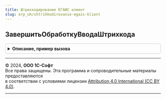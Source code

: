 ```yaml
---
title: Штрихкодирование ЕГАИС клиент
slug: erp_uh/shtrihkodirovanie-egais-klient
---
```



## ЗавершитьОбработкуВводаШтрихкода
<details style="margin: 1em 0; padding: 0.5em; border: 1px solid #ccc; border-radius: 6px;">

<summary style="font-weight: bold; cursor: pointer;">Описание, пример вызова</summary>

```bsl

// Устарела. Следует использовать ЗавершитьОбработкуШтрихкода.
// Выполняет завершение обработки штрихкода. На основании ПараметрыЗавершенияВводаШтрихкода.РезультатОбработкиШтрихкода
//  выполняет необходимые действия.
//
// Параметры:
//  ПараметрыЗавершенияВводаШтрихкода - (См. ШтрихкодированиеОбщегоНазначенияИСКлиент.ПараметрыЗавершенияОбработкиШтрихкода).
//  ВыполнятьОбработчикОповещения - Булево
// Возвращаемое значение:
//  Булево - возвращает Истину, если требуется дополнительная обработка пользователем, и Ложь, если все корректно
Функция ЗавершитьОбработкуВводаШтрихкода(ПараметрыЗавершенияВводаШтрихкода, ВыполнятьОбработчикОповещения = Истина) Экспорт
```

Пример вызова
```bsl
Результат = ШтрихкодированиеЕГАИСКлиент.ЗавершитьОбработкуВводаШтрихкода(ПараметрыЗавершенияВводаШтрихкода, ВыполнятьОбработчикОповещения);
```
</details>

---

© 2024, **ООО 1С-Софт**  
Все права защищены. Эта программа и сопроводительные материалы предоставляются  
в соответствии с условиями лицензии [Attribution 4.0 International (CC BY 4.0)](https://creativecommons.org/licenses/by/4.0/legalcode).

---

